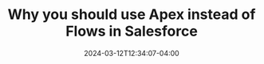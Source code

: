 ---
title: "Why you should use Apex instead of Flows in Salesforce"
date: 2024-03-12T12:34:07-04:00
draft: false
categories:
  - salesforce
  - apex
  - flows
keywords:
  - sergio gimenez
  - mdpi
  - 6g-rupa
---